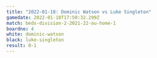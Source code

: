 ```yaml
---
title: "2022-01-18: Dominic Watson vs Luke Singleton"
gamedate: 2022-01-18T17:50:32.299Z
match: beds-division-2-2021-22-ou-home-1
boardno: 4
white: dominic-watson
black: luke-singleton
result: 0-1
---
```

